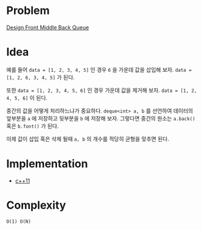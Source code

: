 # Problem

[Design Front Middle Back Queue](https://leetcode.com/problems/design-front-middle-back-queue/)

# Idea

예를 들어 `data = [1, 2, 3, 4, 5]` 인 경우 `6` 을 가운데 값을 삽입해
보자. `data = [1, 2, 6, 3, 4, 5]` 가 된다.

또한 `data = [1, 2, 3, 4, 5, 6]` 인 경우 가운데 값을 제거해 보자.
`data = [1, 2, 4, 5, 6]` 이 된다.

중간의 값을 어떻게 처리하느냐가 중요하다. `deque<int> a, b` 를
선언하여 데이터의 앞부분을 `a` 에 저장하고 뒷부분을 `b` 에 저장해
보자. 그렇다면 중간의 원소는 `a.back()` 혹은 `b.font()` 가 된다.

이제 값이 삽입 혹은 삭제 될때 `a, b` 의 개수를 적당히 균형을 맞추면
된다.

# Implementation

* [c++11](a.cpp)

# Complexity

```
O(1) O(N)
```
